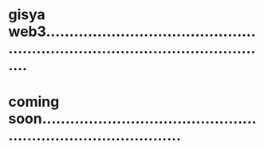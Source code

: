# gisya web3......................................................................................................
# coming soon...................................................................................
